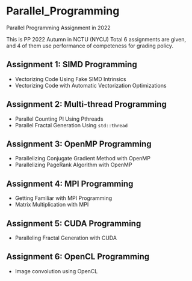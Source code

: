 # Parallel_Programming
Parallel Programming Assignment in 2022

This is PP 2022 Autumn in NCTU (NYCU)
Total 6 assignments are given, and 4 of them use performance of competeness for grading policy.
## Assignment 1: SIMD Programming
- Vectorizing Code Using Fake SIMD Intrinsics
- Vectorizing Code with Automatic Vectorization Optimizations
## Assignment 2: Multi-thread Programming
- Parallel Counting PI Using Pthreads
- Parallel Fractal Generation Using `std::thread`
## Assignment 3: OpenMP Programming
- Parallelizing Conjugate Gradient Method with OpenMP
- Parallelizing PageRank Algorithm with OpenMP
## Assignment 4: MPI Programming
- Getting Familiar with MPI Programming
- Matrix Multiplication with MPI
## Assignment 5: CUDA Programming
- Paralleling Fractal Generation with CUDA
## Assignment 6: OpenCL Programming
- Image convolution using OpenCL
